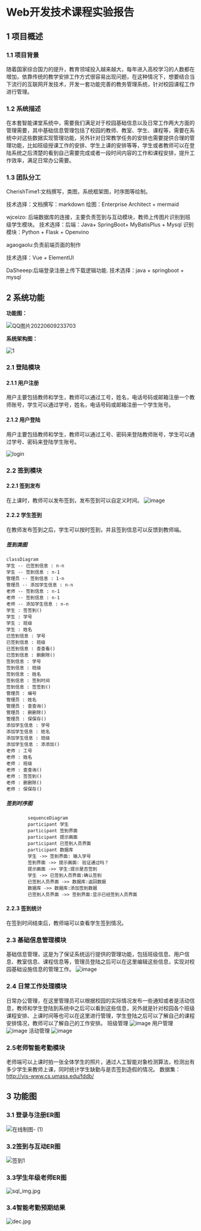 # Web开发技术课程实验报告

## 1 项目概述

### 1.1 项目背景

随着国家综合国力的提升，教育领域投入越来越大，每年进入高校学习的人数都在增加，依靠传统的教学安排工作方式很容易出现问题，在这种情况下，想要结合当下流行的互联网开发技术，开发一套功能完善的教务管理系统，针对校园课程工作进行管理。

### 1.2 系统描述

在本套智能课堂系统中，需要我们满足对于校园基础信息以及日常工作两大方面的管理需要，其中基础信息管理包括了校园的教师、教室、学生、课程等，需要在系统中对这些数据实现管理功能，另外针对日常教学任务的安排也需要提供合理的管理功能，比如班级授课工作的安排、学生上课的安排等等，学生或者教师可以在登陆系统之后清楚的看到自己需要完成或者一段时间内容的工作和课程安排，提升工作效率，满足日常办公需要。

### 1.3 团队分工

CherishTime1:文档撰写，类图，系统框架图，时序图等绘制。

技术选择：文档撰写：markdown  绘图：Enterprise Architect + mermaid

wjceizo: 后端数据库的连接，主要负责签到与互动模块，教师上传图片识别到班级学生模块。
技术选择：后端：Java+ SpringBoot+ MyBatisPlus + Mysql 识别模块：Python + Flask + Openvino

agaogaolu:负责前端页面的制作

技术选择：Vue + ElementUI

DaSheeep:后端登录注册上传下载逻辑功能.
技术选择：java + springboot + mysql


## 2 系统功能
**功能图：**

![QQ图片20220609233703](https://user-images.githubusercontent.com/53281427/172990283-002493b7-3bd2-4814-8b82-8f8e2d13a86c.png)



**系统架构图：**

![1](https://user-images.githubusercontent.com/53281427/172431586-324332bb-0926-44e0-8889-c22a5ef0c0ff.png)


### 2.1 登陆模块

#### 2.1.1 用户注册

用户主要包括教师和学生，教师可以通过工号，姓名，电话号码或邮箱注册一个教师账号，学生可以通过学号，姓名，电话号码或邮箱注册一个学生账号。

#### 2.1.2 用户登陆

用户主要包括教师和学生，教师可以通过工号、密码来登陆教师账号，学生可以通过学号、密码来登陆学生账号。

![login](https://user-images.githubusercontent.com/37702975/172293308-02560905-ce03-4efa-86e4-362128f82159.png)

### 2.2 签到模块

#### 2.2.1 签到发布

在上课时，教师可以发布签到，发布签到可以自定义时间。
![image](https://user-images.githubusercontent.com/37702975/172980091-b1093810-149e-4ff3-949b-a42cca96633b.png)

#### 2.2.2 学生签到

在教师发布签到之后，学生可以按时签到，并且签到信息可以反馈到教师端。

##### 签到类图

```mermaid
classDiagram
学生 -- 已签到信息 : n-n
学生 -- 签到信息 : n-1
管理员 -- 签到信息 : 1-n
管理员 -- 添加学生信息 : n-n
老师 -- 签到信息 : n-1
老师 -- 签到信息 : n-1
老师 -- 添加学生信息 : n-n
学生 : 签签到()
学生 : 学号
学生 : 班级
学生 : 姓名
已签到信息 : 学号
已签到信息 : 班级
已签到信息 : 查查看()
已签到信息 : 删删除()
签到信息 : 学号
签到信息 : 班级
签到信息 : 姓名
签到信息 : 签到时间
签到信息 : 签签到()
管理员 : 编号
管理员 : 姓名
管理员 : 查查询()
管理员 : 删删除()
管理员 : 保保存()
添加学生信息 : 学号
添加学生信息 : 姓名
添加学生信息 : 班级
添加学生信息 : 添添加()
老师 : 工号
老师 : 姓名
老师 : 班级
老师 : 查查询()
老师 : 签签到()
老师 : 删删除()
老师 : 保保存()
`````

##### 签到时序图

```mermaid
	    sequenceDiagram
	    participant 学生 
	    participant 签到界面 
	    participant 提示画面
	    participant 已签到人员界面
	    participant 数据库
	    学生 ->> 签到界面: 输入学号
	    签到界面 ->> 提示画面: 验证通过吗？
	    提示画面 ->> 学生:提示是否签到
	    学生 ->> 已签到人员界面:确认签到
	    已签到人员界面 ->> 数据库:返回数据
	    数据库 ->> 数据库:添加签到数据
	    已签到人员界面 ->> 签到界面:显示已经签到人员界面
```

#### 2.2.3 签到统计

在签到时间结束后，教师端可以查看学生签到情况。

### 2.3 基础信息管理模块
基础信息管理，这是为了保证系统运行提供的管理功能，包括班级信息、用户信息、教室信息、课程信息等，管理员登陆之后可以在这里编辑这些信息，实现对校园基础设施信息的管理工作。
![image](https://user-images.githubusercontent.com/37702975/172979814-c1551cd5-52a2-4237-bcfd-0fe8dcf7b19c.png)

### 2.4 日常工作处理模块

日常办公管理，在这里管理员可以根据校园的实际情况发布一些通知或者是活动信息，教师和学生登陆到系统中之后可以看到这些信息，另外就是针对校园各个班级课程安排、上课时间等也可以在这里进行管理，学生登陆之后可以了解自己的课程安排情况，教师可以了解自己的工作安排。
班级管理
![image](https://user-images.githubusercontent.com/37702975/172979881-13d5f9e3-0337-48fb-ab09-6d7b806c9d85.png)
用户管理
![image](https://user-images.githubusercontent.com/37702975/172979929-2672a3b0-4e67-4533-8300-11511360cd5f.png)
活动管理
![image](https://user-images.githubusercontent.com/37702975/172979839-e2cb6665-1718-4f2c-bbd9-d732c70cc9b4.png)

### 2.5老师智能考勤模块

老师端可以上课时拍一张全体学生的照片，通过人工智能对象检测算法，检测出有多少学生来教师上课，同时统计学生缺勤与是否签到造假的情况。
数据集：http://vis-www.cs.umass.edu/fddb/



## 3 功能图

### 3.1 登录与注册ER图

![在线制图- (1)](https://user-images.githubusercontent.com/53281427/172417526-218aa171-7c46-429d-8ddc-aaeabe6646c8.jpg)


### 3.2签到与互动ER图

![签到1](https://user-images.githubusercontent.com/53281427/172158685-e24891c4-7388-4f4a-aad7-f7730cb5a11e.jpg)

### 3.3学生年级老师ER图
![sql_img.jpg](https://s2.loli.net/2022/06/06/f8mCsnVi1t5JIkM.jpg)

### 3.4智能考勤预期结果

![dec.jpg](https://s2.loli.net/2022/06/10/MnSpd9VZmzQEfcH.jpg)



